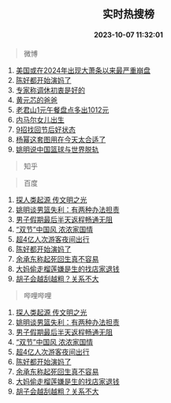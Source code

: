<div align="center"><h2>实时热搜榜</h2><h4>2023-10-07 11:32:01</h4></div>

> 微博  

1. [美国或在2024年出现大萧条以来最严重崩盘](https://s.weibo.com/weibo?q=%23%E7%BE%8E%E5%9B%BD%E6%88%96%E5%9C%A82024%E5%B9%B4%E5%87%BA%E7%8E%B0%E5%A4%A7%E8%90%A7%E6%9D%A1%E4%BB%A5%E6%9D%A5%E6%9C%80%E4%B8%A5%E9%87%8D%E5%B4%A9%E7%9B%98%23&t=31&band_rank=1&Refer=top)<br />
2. [陈好都开始演妈了](https://s.weibo.com/weibo?q=%23%E9%99%88%E5%A5%BD%E9%83%BD%E5%BC%80%E5%A7%8B%E6%BC%94%E5%A6%88%E4%BA%86%23&t=31&band_rank=2&Refer=top)<br />
3. [专家称调休初衷是好的](https://s.weibo.com/weibo?q=%23%E4%B8%93%E5%AE%B6%E7%A7%B0%E8%B0%83%E4%BC%91%E5%88%9D%E8%A1%B7%E6%98%AF%E5%A5%BD%E7%9A%84%23&t=31&band_rank=3&Refer=top)<br />
4. [黄元芯的爸爸](https://s.weibo.com/weibo?q=%E9%BB%84%E5%85%83%E8%8A%AF%E7%9A%84%E7%88%B8%E7%88%B8&t=31&band_rank=4&Refer=top)<br />
5. [老君山1元午餐盘点多出1012元](https://s.weibo.com/weibo?q=%23%E8%80%81%E5%90%9B%E5%B1%B11%E5%85%83%E5%8D%88%E9%A4%90%E7%9B%98%E7%82%B9%E5%A4%9A%E5%87%BA1012%E5%85%83%23&t=31&band_rank=5&Refer=top)<br />
6. [内马尔女儿出生](https://s.weibo.com/weibo?q=%23%E5%86%85%E9%A9%AC%E5%B0%94%E5%A5%B3%E5%84%BF%E5%87%BA%E7%94%9F%23&t=31&band_rank=6&Refer=top)<br />
7. [9招找回节后好状态](https://s.weibo.com/weibo?q=%239%E6%8B%9B%E6%89%BE%E5%9B%9E%E8%8A%82%E5%90%8E%E5%A5%BD%E7%8A%B6%E6%80%81%23&t=31&band_rank=7&Refer=top)<br />
8. [杨幂这套图用在今天太合适了](https://s.weibo.com/weibo?q=%23%E6%9D%A8%E5%B9%82%E8%BF%99%E5%A5%97%E5%9B%BE%E7%94%A8%E5%9C%A8%E4%BB%8A%E5%A4%A9%E5%A4%AA%E5%90%88%E9%80%82%E4%BA%86%23&t=31&band_rank=8&Refer=top)<br />
9. [姚明说中国篮球与世界脱轨](https://s.weibo.com/weibo?q=%23%E5%A7%9A%E6%98%8E%E8%AF%B4%E4%B8%AD%E5%9B%BD%E7%AF%AE%E7%90%83%E4%B8%8E%E4%B8%96%E7%95%8C%E8%84%B1%E8%BD%A8%23&t=31&band_rank=9&Refer=top)<br />

> 知乎  


> 百度  

1. [探人类起源 传文明之光](https://www.baidu.com/s?wd=%E6%8E%A2%E4%BA%BA%E7%B1%BB%E8%B5%B7%E6%BA%90+%E4%BC%A0%E6%96%87%E6%98%8E%E4%B9%8B%E5%85%89&sa=fyb_news&rsv_dl=fyb_news)<br />
2. [姚明谈男篮失利：有两种办法担责](https://www.baidu.com/s?wd=%E5%A7%9A%E6%98%8E%E8%B0%88%E7%94%B7%E7%AF%AE%E5%A4%B1%E5%88%A9%EF%BC%9A%E6%9C%89%E4%B8%A4%E7%A7%8D%E5%8A%9E%E6%B3%95%E6%8B%85%E8%B4%A3&sa=fyb_news&rsv_dl=fyb_news)<br />
3. [男子假期最后半天返程畅通无阻](https://www.baidu.com/s?wd=%E7%94%B7%E5%AD%90%E5%81%87%E6%9C%9F%E6%9C%80%E5%90%8E%E5%8D%8A%E5%A4%A9%E8%BF%94%E7%A8%8B%E7%95%85%E9%80%9A%E6%97%A0%E9%98%BB&sa=fyb_news&rsv_dl=fyb_news)<br />
4. [“双节”中国风 浓浓家国情](https://www.baidu.com/s?wd=%E2%80%9C%E5%8F%8C%E8%8A%82%E2%80%9D%E4%B8%AD%E5%9B%BD%E9%A3%8E+%E6%B5%93%E6%B5%93%E5%AE%B6%E5%9B%BD%E6%83%85&sa=fyb_news&rsv_dl=fyb_news)<br />
5. [超4亿人次游客夜间出行](https://www.baidu.com/s?wd=%E8%B6%854%E4%BA%BF%E4%BA%BA%E6%AC%A1%E6%B8%B8%E5%AE%A2%E5%A4%9C%E9%97%B4%E5%87%BA%E8%A1%8C&sa=fyb_news&rsv_dl=fyb_news)<br />
6. [陈好都开始演妈了](https://www.baidu.com/s?wd=%E9%99%88%E5%A5%BD%E9%83%BD%E5%BC%80%E5%A7%8B%E6%BC%94%E5%A6%88%E4%BA%86&sa=fyb_news&rsv_dl=fyb_news)<br />
7. [余承东称起死回生真不容易](https://www.baidu.com/s?wd=%E4%BD%99%E6%89%BF%E4%B8%9C%E7%A7%B0%E8%B5%B7%E6%AD%BB%E5%9B%9E%E7%94%9F%E7%9C%9F%E4%B8%8D%E5%AE%B9%E6%98%93&sa=fyb_news&rsv_dl=fyb_news)<br />
8. [大妈偷走榴莲嫌是生的找店家退钱](https://www.baidu.com/s?wd=%E5%A4%A7%E5%A6%88%E5%81%B7%E8%B5%B0%E6%A6%B4%E8%8E%B2%E5%AB%8C%E6%98%AF%E7%94%9F%E7%9A%84%E6%89%BE%E5%BA%97%E5%AE%B6%E9%80%80%E9%92%B1&sa=fyb_news&rsv_dl=fyb_news)<br />
9. [胡子会越刮越粗？关系不大](https://www.baidu.com/s?wd=%E8%83%A1%E5%AD%90%E4%BC%9A%E8%B6%8A%E5%88%AE%E8%B6%8A%E7%B2%97%EF%BC%9F%E5%85%B3%E7%B3%BB%E4%B8%8D%E5%A4%A7&sa=fyb_news&rsv_dl=fyb_news)<br />

> 哔哩哔哩  

1. [探人类起源 传文明之光](https://www.baidu.com/s?wd=%E6%8E%A2%E4%BA%BA%E7%B1%BB%E8%B5%B7%E6%BA%90+%E4%BC%A0%E6%96%87%E6%98%8E%E4%B9%8B%E5%85%89&sa=fyb_news&rsv_dl=fyb_news)<br />
2. [姚明谈男篮失利：有两种办法担责](https://www.baidu.com/s?wd=%E5%A7%9A%E6%98%8E%E8%B0%88%E7%94%B7%E7%AF%AE%E5%A4%B1%E5%88%A9%EF%BC%9A%E6%9C%89%E4%B8%A4%E7%A7%8D%E5%8A%9E%E6%B3%95%E6%8B%85%E8%B4%A3&sa=fyb_news&rsv_dl=fyb_news)<br />
3. [男子假期最后半天返程畅通无阻](https://www.baidu.com/s?wd=%E7%94%B7%E5%AD%90%E5%81%87%E6%9C%9F%E6%9C%80%E5%90%8E%E5%8D%8A%E5%A4%A9%E8%BF%94%E7%A8%8B%E7%95%85%E9%80%9A%E6%97%A0%E9%98%BB&sa=fyb_news&rsv_dl=fyb_news)<br />
4. [“双节”中国风 浓浓家国情](https://www.baidu.com/s?wd=%E2%80%9C%E5%8F%8C%E8%8A%82%E2%80%9D%E4%B8%AD%E5%9B%BD%E9%A3%8E+%E6%B5%93%E6%B5%93%E5%AE%B6%E5%9B%BD%E6%83%85&sa=fyb_news&rsv_dl=fyb_news)<br />
5. [超4亿人次游客夜间出行](https://www.baidu.com/s?wd=%E8%B6%854%E4%BA%BF%E4%BA%BA%E6%AC%A1%E6%B8%B8%E5%AE%A2%E5%A4%9C%E9%97%B4%E5%87%BA%E8%A1%8C&sa=fyb_news&rsv_dl=fyb_news)<br />
6. [陈好都开始演妈了](https://www.baidu.com/s?wd=%E9%99%88%E5%A5%BD%E9%83%BD%E5%BC%80%E5%A7%8B%E6%BC%94%E5%A6%88%E4%BA%86&sa=fyb_news&rsv_dl=fyb_news)<br />
7. [余承东称起死回生真不容易](https://www.baidu.com/s?wd=%E4%BD%99%E6%89%BF%E4%B8%9C%E7%A7%B0%E8%B5%B7%E6%AD%BB%E5%9B%9E%E7%94%9F%E7%9C%9F%E4%B8%8D%E5%AE%B9%E6%98%93&sa=fyb_news&rsv_dl=fyb_news)<br />
8. [大妈偷走榴莲嫌是生的找店家退钱](https://www.baidu.com/s?wd=%E5%A4%A7%E5%A6%88%E5%81%B7%E8%B5%B0%E6%A6%B4%E8%8E%B2%E5%AB%8C%E6%98%AF%E7%94%9F%E7%9A%84%E6%89%BE%E5%BA%97%E5%AE%B6%E9%80%80%E9%92%B1&sa=fyb_news&rsv_dl=fyb_news)<br />
9. [胡子会越刮越粗？关系不大](https://www.baidu.com/s?wd=%E8%83%A1%E5%AD%90%E4%BC%9A%E8%B6%8A%E5%88%AE%E8%B6%8A%E7%B2%97%EF%BC%9F%E5%85%B3%E7%B3%BB%E4%B8%8D%E5%A4%A7&sa=fyb_news&rsv_dl=fyb_news)<br />
